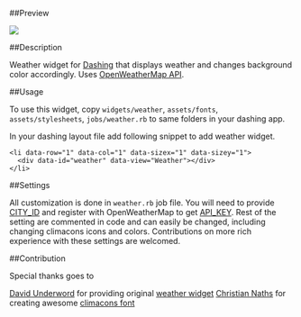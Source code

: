 ##Preview

![](http://f.cl.ly/items/0G1b08192J2b0y3y1146/Screen%20Shot%202013-05-29%20at%203.55.22%20PM.png)

##Description

Weather widget for [Dashing](http://shopify.github.com/dashing) that displays weather and changes background color accordingly. Uses [OpenWeatherMap API](http://openweathermap.org/).

##Usage

To use this widget, copy `widgets/weather`, `assets/fonts`, `assets/stylesheets`, `jobs/weather.rb` to same folders in your dashing app.

In your dashing layout file add following snippet to add weather widget.

    <li data-row="1" data-col="1" data-sizex="1" data-sizey="1">
      <div data-id="weather" data-view="Weather"></div>
    </li>


##Settings

All customization is done in `weather.rb` job file. You will need to provide [CITY_ID](http://bulk.openweathermap.org/sample/city.list.json.gz) and register with OpenWeatherMap to get [API_KEY](http://openweathermap.org/appid).
Rest of the setting are commented in code and can easily be changed, including changing climacons icons and colors. Contributions on more rich experience with these settings are welcomed.

##Contribution

Special thanks goes to

[David Underword](https://github.com/davefp) for providing original [weather widget](https://gist.github.com/davefp/4990174)
[Christian Naths](https://github.com/christiannaths)  for creating awesome [climacons font](https://github.com/christiannaths/Climacons-Font)